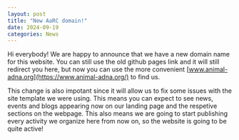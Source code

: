 ```yaml
---
layout: post
title: "New AaRC domain!"
date: 2024-09-19
categories: News 
---
```


Hi everybody! We are happy to announce that we have a new domain name for this website. You can still use the old github pages link and it will still redirect you here, but now you can use the more convenient [www.animal-adna.org](https://www.animal-adna.org/) to find us. 

This change is also impotant since it will allow us to fix some issues with the site template we were using. This means you can expect to see news, events and blogs appearing now on our landing page and the respetive sections on the webpage. This also means we are going to start publishing every activity we organize here from now on, so the website is going to be quite active! 
